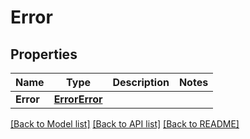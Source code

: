 # Error

## Properties

Name | Type | Description | Notes
------------ | ------------- | ------------- | -------------
**Error** | [**ErrorError**](Error_error.md) |  | 

[[Back to Model list]](../README.md#documentation-for-models) [[Back to API list]](../README.md#documentation-for-api-endpoints) [[Back to README]](../README.md)


